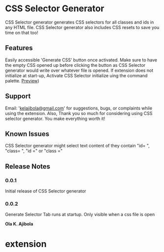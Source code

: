 # CSS Selector Generator

CSS Selector generator generates CSS selectors for all classes and ids in any HTML file. CSS Selector generator also includes CSS resets to save you time on that too!


## Features

Easily accessible 'Generate CSS' button once activated. Make sure to have the empty CSS opened up before clicking the button as CSS Selector generator would write over whatever file is opened. If extension does not initialize at start-up, Activate CSS Selector initialize uing the command palette.
[Preview](preview.gif))


## Support

Email: 'kelajibola@gmail.com' for suggestions, bugs, or complaints while using the extension. Also, Thank you so much for considering using CSS selector generator. You make everything worth it! 

## Known Issues

CSS Selector generator might select text content of they contain "id= ", "class= ", "id ="  or "class ="

## Release Notes


### 0.0.1

Initial release of CSS Selector generator

### 0.0.2

Generate Selector Tab runs at startup. Only visible when a css file is open

**Ola K. Ajibola**
# extension

